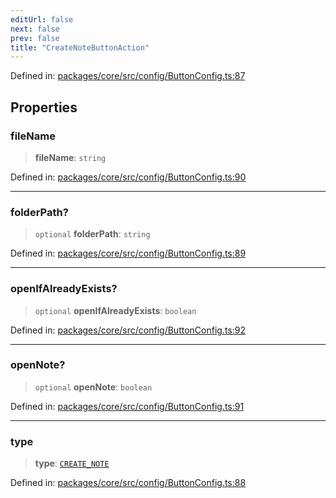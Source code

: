 ```yaml
---
editUrl: false
next: false
prev: false
title: "CreateNoteButtonAction"
---
```


Defined in: [packages/core/src/config/ButtonConfig.ts:87](https://github.com/mProjectsCode/obsidian-meta-bind-plugin/blob/6e87907d27dd07b6437b63c980b11d2bfef62599/packages/core/src/config/ButtonConfig.ts#L87)

## Properties

### fileName

> **fileName**: `string`

Defined in: [packages/core/src/config/ButtonConfig.ts:90](https://github.com/mProjectsCode/obsidian-meta-bind-plugin/blob/6e87907d27dd07b6437b63c980b11d2bfef62599/packages/core/src/config/ButtonConfig.ts#L90)

***

### folderPath?

> `optional` **folderPath**: `string`

Defined in: [packages/core/src/config/ButtonConfig.ts:89](https://github.com/mProjectsCode/obsidian-meta-bind-plugin/blob/6e87907d27dd07b6437b63c980b11d2bfef62599/packages/core/src/config/ButtonConfig.ts#L89)

***

### openIfAlreadyExists?

> `optional` **openIfAlreadyExists**: `boolean`

Defined in: [packages/core/src/config/ButtonConfig.ts:92](https://github.com/mProjectsCode/obsidian-meta-bind-plugin/blob/6e87907d27dd07b6437b63c980b11d2bfef62599/packages/core/src/config/ButtonConfig.ts#L92)

***

### openNote?

> `optional` **openNote**: `boolean`

Defined in: [packages/core/src/config/ButtonConfig.ts:91](https://github.com/mProjectsCode/obsidian-meta-bind-plugin/blob/6e87907d27dd07b6437b63c980b11d2bfef62599/packages/core/src/config/ButtonConfig.ts#L91)

***

### type

> **type**: [`CREATE_NOTE`](/obsidian-meta-bind-plugin-docs/api/enumerations/buttonactiontype/#create_note)

Defined in: [packages/core/src/config/ButtonConfig.ts:88](https://github.com/mProjectsCode/obsidian-meta-bind-plugin/blob/6e87907d27dd07b6437b63c980b11d2bfef62599/packages/core/src/config/ButtonConfig.ts#L88)
